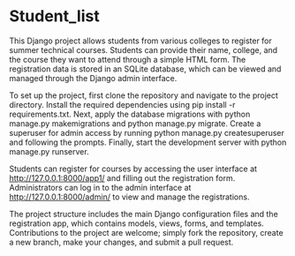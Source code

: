 # Student_list
This Django project allows students from various colleges to register for summer technical courses. Students can provide their name, college, and the course they want to attend through a simple HTML form. The registration data is stored in an SQLite database, which can be viewed and managed through the Django admin interface.

To set up the project, first clone the repository and navigate to the project directory. Install the required dependencies using pip install -r requirements.txt. Next, apply the database migrations with python manage.py makemigrations and python manage.py migrate. Create a superuser for admin access by running python manage.py createsuperuser and following the prompts. Finally, start the development server with python manage.py runserver.

Students can register for courses by accessing the user interface at http://127.0.0.1:8000/app1/ and filling out the registration form. Administrators can log in to the admin interface at http://127.0.0.1:8000/admin/ to view and manage the registrations.

The project structure includes the main Django configuration files and the registration app, which contains models, views, forms, and templates. Contributions to the project are welcome; simply fork the repository, create a new branch, make your changes, and submit a pull request.
